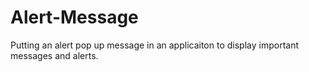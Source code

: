 # Alert-Message

Putting an alert pop up message in an applicaiton to display important messages and alerts.
